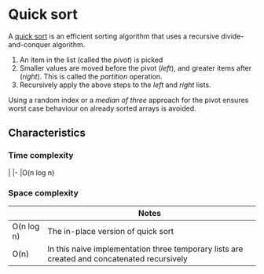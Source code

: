 # Quick sort
A [quick sort](https://en.wikipedia.org/wiki/Quick_sort) is an efficient sorting algorithm that uses a recursive divide-and-conquer algorithm.

1. An item in the list (called the _pivot_) is picked
1. Smaller values are moved before the pivot (_left_), and greater items after (_right_). This is called the _partition_ operation.
1. Recursively apply the above steps to the _left_ and _right_ lists.

Using a random index or a _median of three_ approach for the pivot ensures worst case behaviour on already sorted arrays is avoided.

## Characteristics
### Time complexity
|
|-
|O(n log n)

### Space complexity
|  |Notes
|- |-
|O(n log n) |The in-place version of quick sort
|O(n)       |In this naive implementation three temporary lists are created and concatenated recursively
